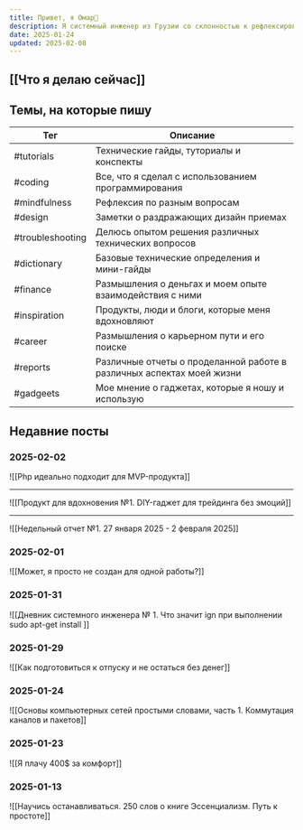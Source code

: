 ```yaml
---
title: Привет, я Омар👋
description: Я системный инженер из Грузии со склонностью к рефлексированию и ведению диалога с самим собой. Это мой уголок, в котором ты можешь осмотреться
date: 2025-01-24
updated: 2025-02-08
---
```

## [[Что я делаю сейчас]]
## Темы, на которые пишу

| Тег              | Описание                                                              |
| ---------------- | --------------------------------------------------------------------- |
| #tutorials       | Технические гайды, туториалы и конспекты                              |
| #coding          | Все, что я сделал с использованием программирования                   |
| #mindfulness     | Рефлексия по разным вопросам                                          |
| #design          | Заметки о раздражающих дизайн приемах                                 |
| #troubleshooting | Делюсь опытом решения различных технических вопросов                  |
| #dictionary      | Базовые технические определения и мини-гайды                          |
| #finance         | Размышления о деньгах и моем опыте взаимодействия с ними              |
| #inspiration     | Продукты, люди и блоги, которые меня вдохновляют                      |
| #career          | Размышления о карьерном пути и его поиске                             |
| #reports         | Различные отчеты о проделанной работе в различных аспектах моей жизни |
| #gadgeets        | Мое мнение о гаджетах, которые я ношу и использую                     |
## Недавние посты

### 2025-02-02
![[Php идеально подходит для MVP-продукта]]

---

![[Продукт для вдохновения №1. DIY-гаджет для трейдинга без эмоций]]

---

![[Недельный отчет №1. 27 января 2025 - 2 февраля 2025]]
### 2025-02-01
![[Может, я просто не создан для одной работы?]]

### 2025-01-31
![[Дневник системного инженера № 1. Что значит ign при выполнении sudo apt-get install <packet>]]
### 2025-01-29
![[Как подготовиться к отпуску и не остаться без денег]]
### 2025-01-24
![[Основы компьютерных сетей простыми словами, часть 1. Коммутация каналов и пакетов]]
### 2025-01-23
![[Я плачу 400$ за комфорт]]
### 2025-01-13
![[Научись останавливаться. 250 слов о книге Эссенциализм. Путь к простоте]]

